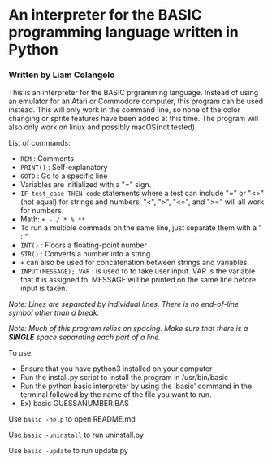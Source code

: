 # An interpreter for the BASIC programming language written in Python
### Written by Liam Colangelo

This is an interpreter for the BASIC prgramming language.
Instead of using an emulator for an Atari or Commodore computer, this program can be used instead.
This will only work in the command line, so none of the color changing or sprite features have been added at this time.
The program will also only work on linux and possibly macOS(not tested).

List of commands:
* `REM` : Comments
* `PRINT()` : Self-explanatory
* `GOTO` : Go to a specific line
* Variables are initialized with a "=" sign.
* `IF test_case THEN code` statements where a test can include "=" or "<>"(not equal) for strings and numbers. "<",
    ">", "<=", and ">=" will all work for numbers.
* Math: `+ - / * % **`
* To run a multiple commads on the same line, just separate them with a " : "
* `INT()` : Floors a floating-point number
* `STR()` : Converts a number into a string
* `+` can also be used for concatenation between strings and variables.
* `INPUT(MESSAGE); VAR` : is used to to take user input. VAR is the variable that it is assigned to. MESSAGE will be printed on the same line before input is taken.
  
*Note: Lines are separated by individual lines. There is no end-of-line symbol other than a break.*

*Note: Much of this program relies on spacing. Make sure that there is a **SINGLE** space separating each part of a line.*


To use:
* Ensure that you have python3 installed on your computer
* Run the install.py script to install the program in /usr/bin/basic
* Run the python basic interpreter by using the 'basic' command in the terminal followed by the name of the file you want to run.
* Ex) basic GUESSANUMBER.BAS


Use `basic -help` to open README.md

Use `basic -uninstall` to run uninstall.py

Use `basic -update` to run update.py